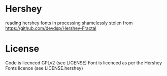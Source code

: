 Hershey
=======

reading hershey fonts in processing shamelessly stolen from https://github.com/devdsp/Hershey-Fractal

License
=======
Code is licenced GPLv2 (see LICENSE) Font is licenced as per the Hershey Fonts licence (see LICENSE.hershey)